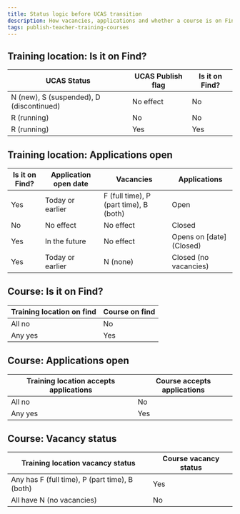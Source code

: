 ```yaml
---
title: Status logic before UCAS transition
description: How vacancies, applications and whether a course is on Find is derived from a set of training locations.
tags: publish-teacher-training-courses
---
```

## Training location: Is it on Find?

UCAS Status | UCAS Publish flag | Is it on Find?
----------- |------------------ | --------------
N (new), S (suspended), D (discontinued) | No effect | No
R (running) | No | No
R (running) | Yes | Yes

## Training location: Applications open

Is it on Find? | Application open date | Vacancies | Applications
-------------- | --------------------- | --------- | ------------
Yes | Today or earlier | F (full time), P (part time), B (both) | Open
No | No effect | No effect | Closed
Yes | In the future | No effect | Opens on [date] (Closed)
Yes | Today or earlier | N (none) | Closed (no vacancies)

## Course: Is it on Find?

Training location on find | Course on find
------------------------- | --------------
All no | No
Any yes | Yes

## Course: Applications open

Training location accepts applications | Course accepts applications
-------------------------------------- | ---------------------------
All no | No
Any yes | Yes

## Course: Vacancy status

Training location vacancy status | Course vacancy status
-------------------------------- | ---------------------
Any has F (full time), P (part time), B (both) | Yes
All have N (no vacancies) | No
